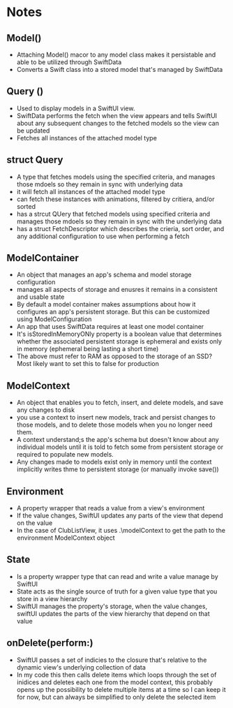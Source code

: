 # Notes

## Model()

- Attaching Model() macor to any model class makes it persistable and able to be utilized through SwiftData
- Converts a Swift class into a stored model that's managed by SwiftData

## Query ()

- Used to display models in a SwiftUI view.
- SwiftData performs the fetch when the view appears and tells SwiftUI about any subsequent changes to the fetched models so the view can be updated
- Fetches all instances of the attached model type

## struct Query

- A type that fetches models using the specified criteria, and manages those mdoels so they remain in sync with underlying data
- it will fetch all instances of the attached model type
- can fetch these instances with animations, filtered by critiera, and/or sorted
- has a strcut QUery that fetched models using specified criteria and manages those mdoels so they remain in sync with the underlying data
- has a struct FetchDescriptor which describes the crieria, sort order, and any additional configuration to use when performing a fetch

## ModelContainer

- An object that manages an app's schema and model storage configuration
- manages all aspects of storage and enusres it remains in a consistent and usable state
- By default a model container makes assumptions about how it configures an app's persistent storage. But this can be customized using ModelConfiguration
- An app that uses SwiftData requires at least one model container
- It's isStoredInMemoryONly property is a boolean value that determines whether the associated persistent storage is ephemeral and exists only in memory (ephemeral being lasting a short time)
- The above must refer to RAM as opposed to the storage of an SSD? Most likely want to set this to false for production

## ModelContext

- An object that enables you to fetch, insert, and delete models, and save any changes to disk
- you use a context to insert new models, track and persist changes to those models, and to delete those models when you no longer need them.
- A context understand;s the app's schema but doesn't know about any individual models until it is told to fetch some from persistent storage or required to populate new models.
- Any changes made to models exist only in memory until the context implicitly writes thme to persistent storage (or manually invoke save())

## Environment
- A property wrapper that reads a value from a view's environment
- If the value changes, SwiftUI updates any parts of the view that depend on the value
- In the case of ClubListView, it uses .\modelContext to get the path to the environment ModelContext object

## State
- Is a property wrapper type that can read and write a value manage by SwiftUI
- State acts as the single source of truth for a given value type that you store in a view hierarchy
- SwiftUI manages the property's storage, when the value changes, swiftUI updates the parts of the view hierarchy that depend on that value

## onDelete(perform:)
- SwiftUI passes a set of indicies to the closure that's relative to the dynamic view's underlying collection of data
- In my code this then calls delete items which loops through the set of inidices and deletes each one from the model context, this probably opens up the possibility to delete multiple items at a time so I can keep it for now, but can always be simplified to only delete the selected item
